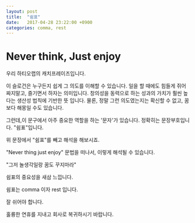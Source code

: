 ```yaml
---
layout: post
title:  "쉼표"
date:   2017-04-28 23:22:00 +0900
categories: comma, rest
---
```

# Never think, Just enjoy

우리 하티오랩의 캐치프레이즈입니다.

이 슬로건은 누구든지 쉽게 그 의도를 이해할 수 있습니다.
일을 할 때에도 힘들게 쥐어짜지말고, 즐기면서 하자는 의미입니다.
창의성을 동력으로 하는 성과의 가치가 훨씬 높다는 생산성 법칙에 기반한 뜻 입니다.
물론, 정말 그런 의도였는지는 확신할 수 없고, 꿈보다 해몽일 수도 있습니다.

그런데,이 문구에서 아주 중요한 역할을 하는 '문자'가 있습니다.
정확히는 문장부호입니다.
"쉼표"입니다.

위 문장에서 "쉼표"를 빼고 해석을 해보시죠.

"Never thing just enjoy"
문법을 떠나서, 이렇게 해석될 수 있습니다.

"그저 놀생각일랑 꿈도 꾸지마라"

쉼표의 중요성을 새삼 느낍니다.

쉼표는 comma 이자 rest 입니다.

잘 쉬어야 합니다.

훌륭한 연휴를 지내고 회사로 복귀하시기 바랍니다.
